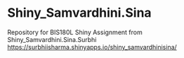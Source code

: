 # Shiny_Samvardhini.Sina
Repository for BIS180L Shiny Assignment from Shiny_Samvardhini.Sina.Surbhi
https://surbhiisharma.shinyapps.io/shiny_samvardhinisina/